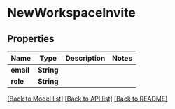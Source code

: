 # NewWorkspaceInvite

## Properties

Name | Type | Description | Notes
------------ | ------------- | ------------- | -------------
**email** | **String** |  | 
**role** | **String** |  | 

[[Back to Model list]](../README.md#documentation-for-models) [[Back to API list]](../README.md#documentation-for-api-endpoints) [[Back to README]](../README.md)


